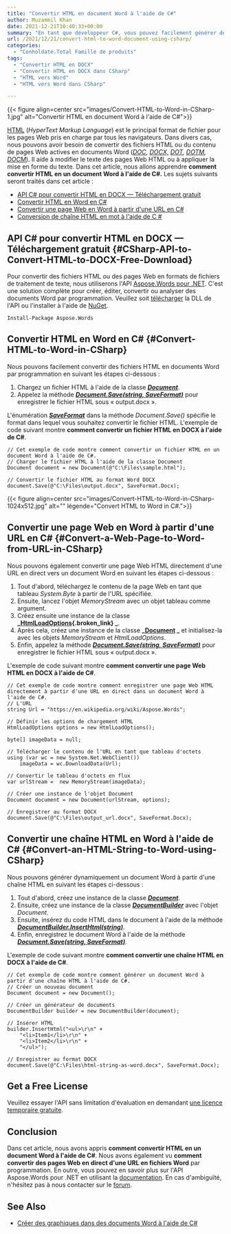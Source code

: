 ```yaml
---
title: "Convertir HTML en document Word à l'aide de C#"
author: Muzammil Khan
date: 2021-12-21T10:40:33+00:00
summary: "En tant que développeur C#, vous pouvez facilement générer des documents Word à partir de fichiers HTML ou d'URL en direct. Dans cet article, vous apprendrez <strong>à convertir des documents HTML en documents Word à l'aide de C#</strong> ."
url: /2021/12/21/convert-html-to-word-document-using-csharp/
categories:
  - "Conholdate.Total Famille de produits"
tags:
  - "Convertir HTML en DOCX"
  - "Convertir HTML en DOCX dans CSharp"
  - "HTML vers Word"
  - "HTML vers Word dans CSharp"

---
```



{{< figure align=center src="images/Convert-HTML-to-Word-in-CSharp-1.jpg" alt="Convertir HTML en document Word à l'aide de C#">}}
 

[HTML][2] (_HyperText Markup Language_) est le principal format de fichier pour les pages Web pris en charge par tous les navigateurs. Dans divers cas, nous pouvons avoir besoin de convertir des fichiers HTML ou du contenu de pages Web actives en documents Word (_[DOC][3], [DOCX,][4] [DOT][5], [DOTM][6], [ DOCM][7]_). Il aide à modifier le texte des pages Web HTML ou à appliquer la mise en forme du texte. Dans cet article, nous allons apprendre **comment convertir HTML en un document Word à l'aide de C#.**
Les sujets suivants seront traités dans cet article :
  * [API C# pour convertir HTML en DOCX — Téléchargement gratuit][8]
  * [Convertir HTML en Word en C#][9]
  * [Convertir une page Web en Word à partir d'une URL en C#][10]
  * [Conversion de chaîne HTML en mot à l'aide de C #][11]

## API C# pour convertir HTML en DOCX — Téléchargement gratuit {#CSharp-API-to-Convert-HTML-to-DOCX-Free-Download}

Pour convertir des fichiers HTML ou des pages Web en formats de fichiers de traitement de texte, nous utiliserons l'API [Aspose.Words pour .NET][12]. C'est une solution complète pour créer, éditer, convertir ou analyser des documents Word par programmation. Veuillez soit [télécharger][13] la DLL de l'API ou l'installer à l'aide de [NuGet][14].
<pre class="wp-block-code"><code>Install-Package Aspose.Words</code></pre>
## Convertir HTML en Word en C# {#Convert-HTML-to-Word-in-CSharp}

Nous pouvons facilement convertir des fichiers HTML en documents Word par programmation en suivant les étapes ci-dessous :
  1. Chargez un fichier HTML à l'aide de la classe _**[Document][15]**_.
  2. Appelez la méthode [**_Document.Save(string, SaveFormat)_**][16] pour enregistrer le fichier HTML sous « output.docx ».

L'énumération _**[SaveFormat][17]**_ dans la méthode _Document.Save()_ spécifie le format dans lequel vous souhaitez convertir le fichier HTML. L'exemple de code suivant montre **comment convertir un fichier HTML en DOCX à l'aide de C#**.
```
// Cet exemple de code montre comment convertir un fichier HTML en un document Word à l'aide de C#.
// Charger le fichier HTML à l'aide de la classe Document
Document document = new Document(@"C:\Files\sample.html");

// Convertir le fichier HTML au format Word DOCX
document.Save(@"C:\Files\output.docx", SaveFormat.Docx);
```

{{< figure align=center src="images/Convert-HTML-to-Word-in-CSharp-1024x512.jpg" alt="" légende="Convert HTML to Word in C#.">}}
 

## Convertir une page Web en Word à partir d'une URL en C# {#Convert-a-Web-Page-to-Word-from-URL-in-CSharp}

Nous pouvons également convertir une page Web HTML directement d'une URL en direct vers un document Word en suivant les étapes ci-dessous :
  1. Tout d'abord, téléchargez le contenu de la page Web en tant que tableau _System.Byte_ à partir de l'URL spécifiée.
  2. Ensuite, lancez l'objet _MemoryStream_ avec un objet tableau comme argument.
  3. Créez ensuite une instance de la classe **_[HtmlLoadOptions][19]{.broken_link} _**.
  4. Après cela, créez une instance de la classe **_[Document][20] _** et initialisez-la avec les objets _MemoryStream_ et _HtmlLoadOptions_.
  5. Enfin, appelez la méthode [**_Document.Save(string, SaveFormat)_**][16] pour enregistrer le fichier HTML sous « output.docx ».

L'exemple de code suivant montre **comment convertir une page Web HTML en DOCX à l'aide de C#**.
```
// Cet exemple de code montre comment enregistrer une page Web HTML directement à partir d'une URL en direct dans un document Word à l'aide de C#.
// L'URL
string Url = "https://en.wikipedia.org/wiki/Aspose.Words";

// Définir les options de chargement HTML 
HtmlLoadOptions options = new HtmlLoadOptions();

byte[] imageData = null;

// Télécharger le contenu de l'URL en tant que tableau d'octets
using (var wc = new System.Net.WebClient())
    imageData = wc.DownloadData(Url);

// Convertir le tableau d'octets en flux
var urlStream =  new MemoryStream(imageData);

// Créer une instance de l'objet Document
Document document = new Document(urlStream, options);

// Enregistrer au format DOCX
document.Save(@"C:\Files\output_url.docx", SaveFormat.Docx);
```

## Convertir une chaîne HTML en Word à l'aide de C# {#Convert-an-HTML-String-to-Word-using-CSharp}

Nous pouvons générer dynamiquement un document Word à partir d'une chaîne HTML en suivant les étapes ci-dessous :
  1. Tout d'abord, créez une instance de la classe **_[Document][20]_**.
  2. Ensuite, créez une instance de la classe **_[DocumentBuilder][21]_** avec l'objet _Document_.
  3. Ensuite, insérez du code HTML dans le document à l'aide de la méthode [_**DocumentBuilder.InsertHtml(string)**_][22].
  4. Enfin, enregistrez le document Word à l'aide de la méthode [**_Document.Save(string, SaveFormat)_**][16].

L'exemple de code suivant montre **comment convertir une chaîne HTML en DOCX à l'aide de C#**.
```
// Cet exemple de code montre comment générer un document Word à partir d'une chaîne HTML à l'aide de C#.
// Créer un nouveau document
Document document = new Document();

// Créer un générateur de documents
DocumentBuilder builder = new DocumentBuilder(document);

// Insérer HTML
builder.InsertHtml("<ul>\r\n" +
    "<li>Item1</li>\r\n" +
    "<li>Item2</li>\r\n" +
    "</ul>");

// Enregistrer au format DOCX
document.Save(@"C:\Files\html-string-as-word.docx", SaveFormat.Docx);
```

## Get a Free License

Veuillez essayer l'API sans limitation d'évaluation en demandant [une licence temporaire gratuite][23].
## Conclusion

Dans cet article, nous avons appris **comment convertir HTML en un document Word à l'aide de C#**. Nous avons également vu **comment convertir des pages Web en direct d'une URL en fichiers Word** par programmation. En outre, vous pouvez en savoir plus sur l'API Aspose.Words pour .NET en utilisant la [documentation][24]. En cas d'ambiguïté, n'hésitez pas à nous contacter sur le [forum][25].
## See Also

  * [Créer des graphiques dans des documents Word à l'aide de C#][26]

 [1]: https://blog.conholdate.com/wp-content/uploads/sites/27/2021/12/Convert-HTML-to-Word-in-CSharp-1.jpg
 [2]: https://docs.fileformat.com/web/html/
 [3]: https://docs.fileformat.com/word-processing/doc/
 [4]: https://docs.fileformat.com/word-processing/docx/
 [5]: https://docs.fileformat.com/word-processing/dot/
 [6]: https://docs.fileformat.com/word-processing/dotm/
 [7]: https://docs.fileformat.com/word-processing/docm/
 [8]: #CSharp-API-to-Convert-HTML-to-DOCX-Free-Download
 [9]: #Convert-HTML-to-Word-in-CSharp
 [10]: #Convert-a-Web-Page-to-Word-from-URL-in-CSharp
 [11]: #Convert-an-HTML-String-to-Word-using-CSharp
 [12]: https://products.aspose.com/words/net/
 [13]: https://downloads.aspose.com/words/net
 [14]: https://www.nuget.org/packages/aspose.words
 [15]: https://apireference.aspose.com/words/net/aspose.words/document
 [16]: https://apireference.aspose.com/words/net/aspose.words.document/save/methods/3
 [17]: https://apireference.aspose.com/words/net/aspose.words/SaveFormat
 [18]: https://blog.conholdate.com/wp-content/uploads/sites/27/2021/12/Convert-HTML-to-Word-in-CSharp.jpg
 [19]: https://apireference.aspose.com/words/net/aspose.words/HtmlLoadOptions
 [20]: https://apireference.aspose.com/words/net/aspose.words/Document
 [21]: https://apireference.aspose.com/words/net/aspose.words/documentbuilder
 [22]: https://apireference.aspose.com/words/net/aspose.words/documentbuilder/methods/inserthtml
 [23]: https://purchase.conholdate.com/temporary-license
 [24]: https://docs.aspose.com/words/net/
 [25]: https://forum.aspose.com/c/words/8
 [26]: https://blog.conholdate.com/2021/10/31/create-charts-in-word-documents-using-csharp/





